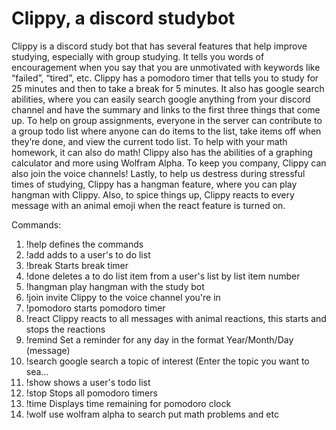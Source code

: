 # Clippy, a discord studybot
Clippy is a discord study bot that has several features that help improve studying, especially with group studying. It tells you words of encouragement when you say that you are unmotivated with keywords like “failed”, “tired”, etc. Clippy has a pomodoro timer that tells you to study for 25 minutes and then to take a break for 5 minutes. It also has google search abilities, where you can easily search google anything from your discord channel and have the summary and links to the first three things that come up. To help on group assignments, everyone in the server can contribute to a group todo list where anyone can do items to the list, take items off when they’re done, and view the current todo list. To help with your math homework, it can also do math! Clippy also has the abilities of a graphing calculator and more using Wolfram Alpha. To keep you company, Clippy can also join the voice channels! Lastly, to help us destress during stressful times of studying, Clippy has a hangman feature, where you can play hangman with Clippy. Also, to spice things up, Clippy reacts to every message with an animal emoji when the react feature is turned on.

Commands:
1.   !help     defines the commands
2.   !add      adds to a user's to do list
3.   !break    Starts break timer
4.   !done     deletes a to do list item from a user's list by list item number
5.   !hangman  play hangman with the study bot
6.   !join     invite Clippy to the voice channel you're in
7.   !pomodoro starts pomodoro timer
8.   !react    Clippy reacts to all messages with animal reactions, this starts and stops the reactions
9.   !remind   Set a reminder for any day in the format Year/Month/Day (message)
10.   !search   google search a topic of interest (Enter the topic you want to sea...
11.   !show     shows a user's todo list
12.   !stop     Stops all pomodoro timers
13.   !time     Displays time remaining for pomodoro clock
14.   !wolf     use wolfram alpha to search put math problems and etc
